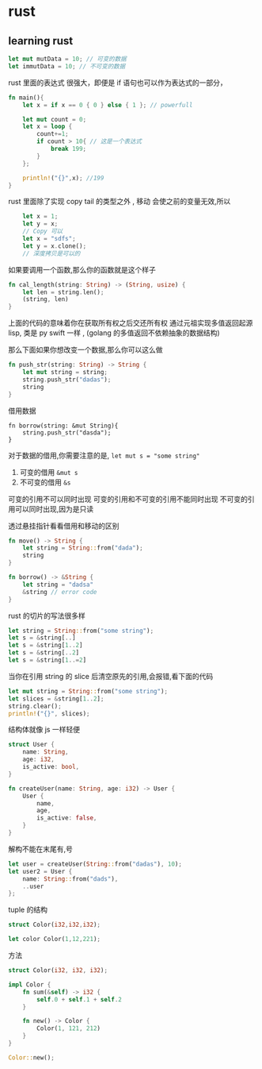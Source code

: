 # rust

## learning rust

```rust
let mut mutData = 10; // 可变的数据
let immutData = 10; // 不可变的数据
```

rust 里面的表达式 很强大，即便是 if 语句也可以作为表达式的一部分，

```rust
fn main(){
	let x = if x == 0 { 0 } else { 1 }; // powerfull

	let mut count = 0;
	let x = loop {
		count+=1;
		if count > 10{ // 这是一个表达式
			break 199;
		}
	};

	println!("{}",x); //199
}
```

rust 里面除了实现 copy tail 的类型之外 , 移动 会使之前的变量无效,所以

```rust
	let x = 1;
	let y = x;
	// Copy 可以
	let x = "sdfs";
	let y = x.clone();
	// 深度拷贝是可以的
```

如果要调用一个函数,那么你的函数就是这个样子

```rust
fn cal_length(string: String) -> (String, usize) {
	let len = string.len();
	(string, len)
}
```

上面的代码的意味着你在获取所有权之后交还所有权
通过元祖实现多值返回起源 lisp, 类是 py swift 一样 , (golang 的多值返回不依赖抽象的数据结构)

那么下面如果你想改变一个数据,那么你可以这么做

```rust
fn push_str(string: String) -> String {
	let mut string = string;
	string.push_str("dadas");
	string
}
```

借用数据

```
fn borrow(string: &mut String){
	string.push_str("dasda");
}
```

对于数据的借用,你需要注意的是,
`let mut s = "some string"`

1. 可变的借用 `&mut s`
2. 不可变的借用 `&s`

可变的引用不可以同时出现
可变的引用和不可变的引用不能同时出现
不可变的引用可以同时出现,因为是只读

透过悬挂指针看看借用和移动的区别

```rust
fn move() -> String {
	let string = String::from("dada");
	string
}

fn borrow() -> &String {
	let string = "dadsa"
	&string // error code
}
```

rust 的切片的写法很多样

```rust
let string = String::from("some string");
let s = &string[..]
let s = &string[1..2]
let s = &string[..2]
let s = &string[1..=2]
```

当你在引用 string 的 slice 后清空原先的引用,会报错,看下面的代码

```rust
let mut string = String::from("some string");
let slices = &string[1..2];
string.clear();
println!("{}", slices);
```

结构体就像 js 一样轻便

```rust
struct User {
	name: String,
	age: i32,
	is_active: bool,
}

fn createUser(name: String, age: i32) -> User {
	User {
		name,
		age,
		is_active: false,
	}
}
```

解构不能在末尾有,号

```rust
let user = createUser(String::from("dadas"), 10);
let user2 = User {
	name: String::from("dads"),
	..user
};
```

tuple 的结构

```rust
struct Color(i32,i32,i32);

let color Color(1,12,221);
```

方法

```rust
struct Color(i32, i32, i32);

impl Color {
	fn sum(&self) -> i32 {
		self.0 + self.1 + self.2
	}

	fn new() -> Color {
		Color(1, 121, 212)
	}
}

Color::new();
```
